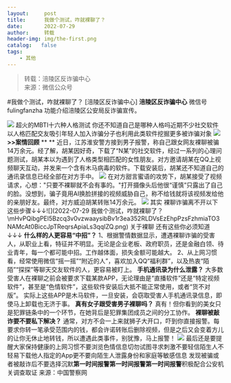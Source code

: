 ```yaml
---
layout:     post
title:      我做个测试，咋就裸聊了？
date:       2022-07-29
author:     转载
header-img: img/the-first.png
catalog:   false
tags:
    - 其他
---
```


<blockquote><p>转载：涪陵区反诈骗中心<br>
来源：微信公众号</p></blockquote>

#我做个测试，咋就裸聊了？
[涪陵区反诈骗中心]
**涪陵区反诈骗中心**
微信号fulingfanzha
功能介绍涪陵区公安局反诈骗宣传。

![]({{site.baseurl}}/postimg/nM8NWwbNctgxaZlVrgO41zdgrIsGE95mWiamNHicBHYQ3YibmDxg7OCouHic0T2qgm3sjnp1tHRc2EFv1RuwZ339ibA.png)
超火的MBTI十六种人格测试
你还不知道自己是哪种人格吗近期不少社交软件以人格匹配交友吸引年轻人加入诈骗分子也利用此类软件挖掘更多被诈骗对象
![]({{site.baseurl}}/postimg/hib0gH2xJh5KTavhUT8AxHoiaXD82kua4mIqReg1TB6ad8BQ2dSOmmPn64Ltybp5ziaWdMjIic01QpVT1c6HwYanEg.jpeg)
**>>案情回顾**
**
**
近日，江苏淮安警方接到男子报警，称自己跟女网友裸聊被骗14万余元。经了解，胡某因好奇，下载了“N某”的社交软件，经过一系列的心理问题测试，胡某本以为遇到了人格类型相匹配的女性朋友。对方邀请胡某在QQ上视频聊天互动，并发来一个含有木马病毒的软件。下载安装后，胡某还不知道自己的通讯录信息已经全部在对方手中。
![]({{site.baseurl}}/postimg/hib0gH2xJh5IyrGxiaTpyx4HSx8PPpgCibB2iarYeEg2aQcpOVmSQj1BQmACTCPzOvyDyARx0Y93Ydib72y7P2ZOibCA.jpeg)
在对方甜言蜜语的攻势下，胡某接受了视频请求，心想："只要不裸聊就不会有事的。"打开摄像头后他很“谨慎”只露出了自己的脸。没想到，骗子竟用AI换脸拼接的视频威胁自己，称不给钱就将该视频发给他的亲朋好友。最终，对方威迫胡某转账14万余元。
![]({{site.baseurl}}/postimg/hib0gH2xJh5IyrGxiaTpyx4HSx8PPpgCibBe3r9WKspPRML2ibiaqADiakwegqWicUqUgF2sEb3Gw5fLKPnbx5cibn2icLA.jpeg)
其实
裸聊诈骗离不开以下这些步骤↓↓↓![](2022-07-29
我做个测试，咋就裸聊了？\\mHvPQibgPEl5Bzcq3v0vzwaaysibBv1r3ea352RLDVsEzEhpPzsFzhmiaTO3NAMcAt0BiccJpTReqrsApiaLs3qqIZQ.png)
关于裸聊
还有这些你必须知道↓↓↓
**什么样的人更容易“中招”？**
1、根据警情数据显示，遭遇裸聊诈骗的受害人，从职业上看，特征并不明显。无论是企业老板、政府职员，还是金融白领、待业青年，每一个都可能中招。工作越体面，损失金额可能越大。
2、从上网习惯看，经常使用微信“摇一摇”“附近的人”，喜欢加入QQ“福利群”，以及热衷“陌陌”“探探”等聊天交友软件的人，更容易被盯上。
**手机通讯录为什么泄露？**
大多数受害人在裸聊之前会被要求下载某款APP，无论理由是“直播软件”还是“特定视频软件”，甚至是“色情软件”，这些软件安装后大抵不能正常使用，或者“货不对版”。
实际上这些APP是木马软件，一旦安装，会窃取受害人手机通讯录信息，即使马上卸载也无济于事。
**真有女子跟受害男子裸聊吗？**
真有！但你看到的美女只是犯罪链条中的一个环节，在她背后是犯罪集团成员之间的分工协作。
**裸聊被敲诈要不要私下解决？**
通常，对方不会一上来就狮子大开口，吓到你直接报警。每要求你转一笔承受范围内的钱，都会许诺转账后删除视频，但是之后又会变着方儿的让你无休止地转钱，所以遭遇此类事件，别犹豫，马上报警！
![]({{site.baseurl}}/postimg/mHvPQibgPEl5Bzcq3v0vzwaaysibBv1r3exm5MjZMueUt3zDyPPOYGYRhtlBkgUFyJibW0y7bBGjcib6DEdmzIXQsQ.png)
最后还是要提醒大家保持健康的上网习惯不要浏览色情信息切勿试图寻求刺激不要轻信陌生人不轻易下载他人指定的App更不要向陌生人泄露身份和家庭等敏感信息
发现被骗或者被敲诈后不要选择沉默**第一时间报警****第一时间报警****第一时间报警**积极配合公安机关调查取证
来源：中国警察网
